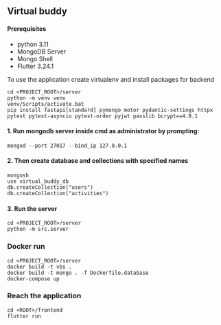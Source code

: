 ## Virtual buddy
#### Prerequisites
- python 3.11
- MongoDB Server
- Mongo Shell
- Flutter 3.24.1

To use the application create virtualenv and install packages for backend
```
cd <PROJECT_ROOT>/server
python -m venv venv
venv/Scripts/activate.bat
pip install fastapi[standard] pymongo motor pydantic-settings httpx pytest pytest-asyncio pytest-order pyjwt passlib bcrypt==4.0.1
```

#### 1. Run mongodb server inside cmd as administrator by prompting: 
```
mongod --port 27017 --bind_ip 127.0.0.1
```
#### 2. Then create database and collections with specified names
```
mongosh
use virtual_buddy_db
db.createCollection("users")
db.createCollection("activities")
```
#### 3. Run the server
```
cd <PROJECT_ROOT>/server
python -m src.server
```

### Docker run
```
cd <PROJECT_ROOT>/server
docker build -t vbs .
docker build -t mongo . -f Dockerfile.database
docker-compose up
```

### Reach the application
```
cd <ROOT>/frontend
flutter run
```
